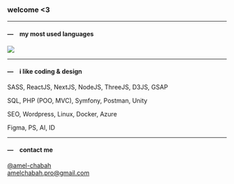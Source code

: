 <h3>welcome <3</h3>
 <hr>
  <h4>―&ensp;&ensp;my most used languages</h4><img src="https://github-readme-stats.vercel.app/api/top-langs?username=amelchabah&layout=compact&hide_title=true&hide_border=true&theme=github_dark"/>
  <hr>
 <h4>―&ensp;&ensp;i like coding & design</h4>
  <p>SASS, ReactJS, NextJS, NodeJS, ThreeJS, D3JS, GSAP</p>
  <p>SQL, PHP (POO, MVC), Symfony, Postman, Unity</p>
  <p>SEO, Wordpress, Linux, Docker, Azure</p>
  <p>Figma, PS, AI, ID</p>
  <hr>
 
  <h4>―&ensp;&ensp;contact me</h4>
  <a href="https://www.linkedin.com/in/amel-chabah/" title="my linkedin" target="_blank">@amel-chabah
</a><br><a href="mailto:amelchabah.pro@gmail.com" title="my mail" target="_blank">amelchabah.pro@gmail.com</a>
</div>
